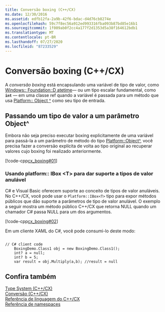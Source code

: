 ```yaml
---
title: Conversão boxing (C++/CX)
ms.date: 12/30/2016
ms.assetid: edfb12fa-2a9b-42f6-bdac-d4d76cb8274e
ms.openlocfilehash: 59c7f8ec56a912ed993316fba093b87bd85e16b1
ms.sourcegitcommit: 1f009ab0f2cc4a177f2d1353d5a38f164612bdb1
ms.translationtype: MT
ms.contentlocale: pt-BR
ms.lasthandoff: 07/27/2020
ms.locfileid: "87233529"
---
```

# <a name="boxing-ccx"></a>Conversão boxing (C++/CX)

A *conversão boxing* está encapsulando uma variável de tipo de valor, como [Windows:: Foundation::D atetime](/uwp/api/windows.foundation.datetime)— ou um tipo escalar fundamental, como **`int`** — em uma classe ref quando a variável é passada para um método que usa [Platform:: Object ^](../cppcx/platform-object-class.md) como seu tipo de entrada.

## <a name="passing-a-value-type-to-an-object-parameter"></a>Passando um tipo de valor a um parâmetro Object^

Embora não seja preciso executar boxing explicitamente de uma variável para passá-la a um parâmetro de método do tipo [Platform::Object^](../cppcx/platform-object-class.md), você precisa fazer a conversão explícita de volta ao tipo original ao recuperar valores cujo boxing foi realizado anteriormente.

[!code-cpp[cx_boxing#01](../cppcx/codesnippet/CPP/cx_boxing/class1.cpp#01)]

### <a name="using-platformiboxt-to-support-nullable-value-types"></a>Usando platform:: IBox \<T> para dar suporte a tipos de valor anulável

C# e Visual Basic oferecem suporte ao conceito de tipos de valor anuláveis. No C++/CX, você pode usar o `Platform::IBox<T>` tipo para expor métodos públicos que dão suporte a parâmetros de tipo de valor anulável. O exemplo a seguir mostra um método público C++/CX que retorna NULL quando um chamador C# passa NULL para um dos argumentos.

[!code-cpp[cx_boxing#02](../cppcx/codesnippet/CPP/cx_boxing/class1.h#02)]

Em um cliente XAML do C#, você pode consumi-lo deste modo:

```

// C# client code
    BoxingDemo.Class1 obj = new BoxingDemo.Class1();
    int? a = null;
    int? b = 5;
    var result = obj.Multiply(a,b); //result = null
```

## <a name="see-also"></a>Confira também

[Type System (C++/CX)](../cppcx/type-system-c-cx.md)<br/>
[Conversão (C++/CX)](../cppcx/casting-c-cx.md)<br/>
[Referência de linguagem do C++/CX](../cppcx/visual-c-language-reference-c-cx.md)<br/>
[Referência de namespaces](../cppcx/namespaces-reference-c-cx.md)

